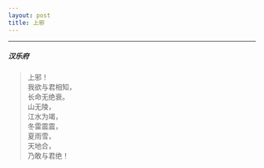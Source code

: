 ```yaml
---
layout: post
title: 上邪
---
```

-----
#####  汉乐府

> 上邪！  
> 我欲与君相知，  
> 长命无绝衰。  
> 山无陵，  
> 江水为竭，  
> 冬雷震震，  
> 夏雨雪，  
> 天地合，  
> 乃敢与君绝！
